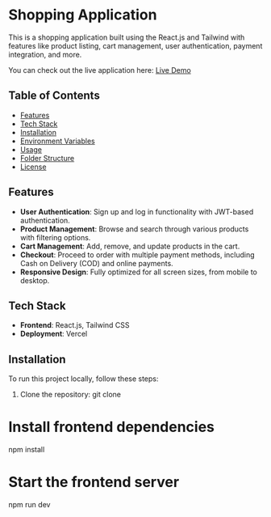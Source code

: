 # Shopping Application

This is a shopping application built using the React.js and Tailwind with features like product listing, cart management, user authentication, payment integration, and more.

You can check out the live application here: [Live Demo](https://manish-shoping-app-git-main-manishmandrais-projects.vercel.app/)

## Table of Contents

- [Features](#features)
- [Tech Stack](#tech-stack)
- [Installation](#installation)
- [Environment Variables](#environment-variables)
- [Usage](#usage)
- [Folder Structure](#folder-structure)
- [License](#license)

## Features

- **User Authentication**: Sign up and log in functionality with JWT-based authentication.
- **Product Management**: Browse and search through various products with filtering options.
- **Cart Management**: Add, remove, and update products in the cart.
- **Checkout**: Proceed to order with multiple payment methods, including Cash on Delivery (COD) and online payments.
- **Responsive Design**: Fully optimized for all screen sizes, from mobile to desktop.

## Tech Stack

- **Frontend**: React.js, Tailwind CSS
- **Deployment**: Vercel

## Installation

To run this project locally, follow these steps:

1. Clone the repository:
git clone

# Install frontend dependencies
npm install

# Start the frontend server
npm run dev 




